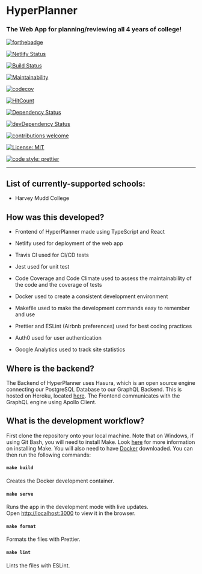 # HyperPlanner

### The Web App for planning/reviewing all 4 years of college!

[![forthebadge](https://forthebadge.com/images/badges/built-with-grammas-recipe.svg)](https://forthebadge.com)

[![Netlify Status](https://api.netlify.com/api/v1/badges/c938739e-15ab-4c97-9e21-217e6acdbe13/deploy-status)](https://app.netlify.com/sites/hyperplanner/deploys)

[![Build Status](https://travis-ci.com/JeremyTsaii/hyperplanner.svg?branch=master)](https://travis-ci.com/JeremyTsaii/hyperplanner)

[![Maintainability](https://api.codeclimate.com/v1/badges/80bb8a05abd8bfa7b70b/maintainability)](https://codeclimate.com/github/JeremyTsaii/hyperplanner/maintainability)

[![codecov](https://codecov.io/gh/JeremyTsaii/hyperplanner/branch/master/graph/badge.svg)](https://codecov.io/gh/JeremyTsaii/hyperplanner)

[![HitCount](http://hits.dwyl.com/JeremyTsaii/hyperplanner.svg)](http://hits.dwyl.com/JeremyTsaii/hyperplanner)

[![Dependency Status](https://david-dm.org/JeremyTsaii/hyperplanner.svg)](https://david-dm.org/JeremyTsaii/hyperplanner)

[![devDependency Status](https://david-dm.org/JeremyTsaii/hyperplanner/dev-status.svg)](https://david-dm.org/JeremyTsaii/hyperplanner#info=devDependencies)

[![contributions welcome](https://img.shields.io/badge/contributions-welcome-brightgreen.svg?style=flat)](https://github.com/dwyl/esta/issues)

[![License: MIT](https://img.shields.io/badge/License-MIT-yellow.svg)](https://opensource.org/licenses/MIT)

[![code style: prettier](https://img.shields.io/badge/code_style-prettier-ff69b4.svg?style=flat-square)](https://github.com/prettier/prettier)

***

## List of currently-supported schools:
- Harvey Mudd College

## How was this developed?

- Frontend of HyperPlanner made using TypeScript and React

- Netlify used for deployment of the web app

- Travis CI used for CI/CD tests

- Jest used for unit test

- Code Coverage and Code Climate used to assess the maintainability of the code and the coverage of tests

- Docker used to create a consistent development environment

- Makefile used to make the development commands easy to remember and use

- Prettier and ESLint (Airbnb preferences) used for best coding practices

- Auth0 used for user authentication

- Google Analytics used to track site statistics

## Where is the backend?

The Backend of HyperPlanner uses Hasura, which is an open source engine connecting our PostgreSQL Database to our GraphQL Backend. This is hosted on Heroku, located [here](https://hyperplanner.herokuapp.com/console). The Frontend communicates with the GraphQL engine using Apollo Client.

## What is the development workflow?

First clone the repository onto your local machine. Note that on Windows, if using Git Bash, you will need to install Make. Look [here](https://gist.github.com/evanwill/0207876c3243bbb6863e65ec5dc3f058) for more information on installing Make. You will also need to have [Docker](https://www.docker.com/products/docker-desktop) downloaded.
You can then run the following commands:

#### `make build`

Creates the Docker development container.<br />

#### `make serve`

Runs the app in the development mode with live updates.<br />
Open [http://localhost:3000](http://localhost:3000) to view it in the browser.

#### `make format`

Formats the files with Prettier.<br />

#### `make lint`

Lints the files with ESLint.<br />





